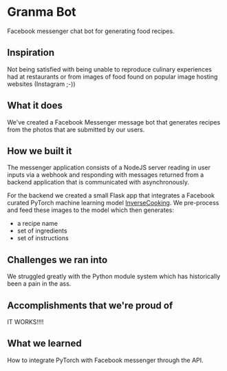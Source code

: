# Granma Bot

Facebook messenger chat bot for generating food recipes.

## Inspiration

Not being satisfied with being unable to reproduce culinary experiences had at
restaurants or from images of food found on popular image hosting websites (Instagram
;-))

## What it does

We've created a Facebook Messenger message bot that generates recipes from the
photos that are submitted by our users.

## How we built it

The messenger application consists of a NodeJS server reading in user inputs via a webhook
and responding with messages returned from a backend application that is communicated with
asynchronously.

For the backend we created a small Flask app that integrates a Facebook curated PyTorch
machine learning model [InverseCooking](https://github.com/facebookresearch/inversecooking). We pre-process and
feed these images to the model which then generates:

 - a recipe name
 - set of ingredients
 - set of instructions

## Challenges we ran into

We struggled greatly with the Python module system which has historically been a pain in
the ass.

## Accomplishments that we're proud of

IT WORKS!!!!

## What we learned

How to integrate PyTorch with Facebook messenger through the API.
